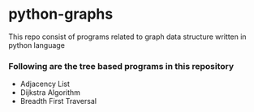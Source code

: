 # python-graphs
This repo consist of programs related to graph data structure written in python language

### Following are the tree based programs in this repository  ###
* Adjacency List
* Dijkstra Algorithm
* Breadth First Traversal